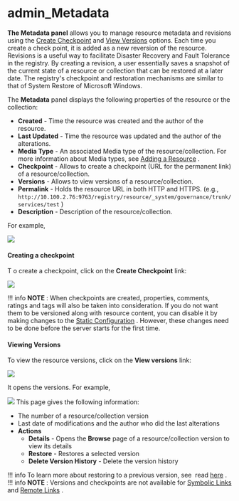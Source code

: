 # admin\_Metadata

**The Metadata panel** allows you to manage resource metadata and revisions using the [Create Checkpoint](#admin_Metadata-Checkpoint) and [View Versions](#admin_Metadata-Versions) options. Each time you create a check point, it is added as a new reversion of the resource. Revisions is a useful way to facilitate Disaster Recovery and Fault Tolerance in the registry. By creating a revision, a user essentially saves a snapshot of the current state of a resource or collection that can be restored at a later date. The registry's checkpoint and restoration mechanisms are similar to that of System Restore of Microsoft Windows.

The **Metadata** panel displays the following properties of the resource or the collection:

-   **Created** - Time the resource was created and the author of the resource.
-   **Last Updated** - Time the resource was updated and the author of the alterations.
-   **Media Type** - An associated Media type of the resource/collection. For more information about Media types, see [Adding a Resource](https://docs.wso2.com/display/ADMIN44x/Adding+a+Resource) .
-   **Checkpoint** - Allows to create a checkpoint (URL for the permanent link) of a resource/collection.
-   **Versions** - Allows to view versions of a resource/collection.
-   **Permalink** - Holds the resource URL in both HTTP and HTTPS. (e.g., `http://10.100.2.76:9763/registry/resource/_system/governance/trunk/services/test` )
-   **Description** - Description of the resource/collection.

For example,

![]({{base_path}}/assets/attachments/22185146/22514191.png)
#### Creating a checkpoint

T o create a checkpoint, click on the **Create Checkpoint** link:

![]({{base_path}}/assets/attachments/126562605/126562606.png)

!!! info
**NOTE** : When checkpoints are created, properties, comments, ratings and tags will also be taken into consideration. If you do not want them to be versioned along with resource content, you can disable it by making changes to the [Static Configuration](https://docs.wso2.com/display/Governance460/Configuration+for+Static+%28One-time%29+and+Auto+Versioning+Resources) . However, these changes need to be done before the server starts for the first time.


#### Viewing Versions

To view the resource versions, click on the **View versions** link:

![]({{base_path}}/assets/attachments/126562605/126562611.png)

It opens the versions. For example,

![]({{base_path}}/assets/attachments/22185146/22514195.png)
This page gives the following information:

-   The number of a resource/collection version
-   Last date of modifications and the author who did the last alterations
-   **Actions**
    -   **Details** - Opens the **Browse** page of a resource/collection version to view its details
    -   **Restore** - Restores a selected version
    -   **Delete Version History** - Delete the version history

!!! info
To learn more about restoring to a previous version, see  read [here](https://docs.wso2.com/display/Governance460/Managing+Versions+of+a+Resource) .
!!! info
**NOTE** : Versions and checkpoints are not available for [Symbolic Links](https://docs.wso2.com/display/Governance460/Link+Creation#LinkCreation-ASymbolicLink) and [Remote Links](https://docs.wso2.com/display/Governance460/Link+Creation#LinkCreation-ARemoteLink) .

